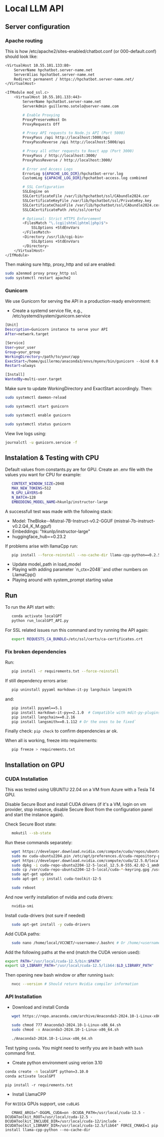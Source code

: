 # Local LLM API

## Server configuration

### Apache routing

This is how /etc/apache2/sites-enabled/chatbot.conf (or 000-default.conf) should look like:

```bash
<VirtualHost 10.55.101.133:80>
    ServerName hpchatbot.server-name.net
    ServerAlias hpchatbot.server-name.net
    Redirect permanent / https://hpchatbot.server-name.net/
</VirtualHost>

<IfModule mod_ssl.c>
    <VirtualHost 10.55.101.133:443>
        ServerName hpchatbot.server-name.net
        ServerAdmin guillermo.sotelo@server-name.com

        # Enable Proxying
        ProxyPreserveHost On
        ProxyRequests Off

        # Proxy API requests to Node.js API (Port 5000)
        ProxyPass /api http://localhost:5000/api
        ProxyPassReverse /api http://localhost:5000/api

        # Proxy all other requests to React app (Port 3000)
        ProxyPass / http://localhost:3000/
        ProxyPassReverse / http://localhost:3000/

        # Error and Access Logs
        ErrorLog ${APACHE_LOG_DIR}/hpchatbot-error.log
        CustomLog ${APACHE_LOG_DIR}/hpchatbot-access.log combined

        # SSL Configuration
        SSLEngine on
        SSLCertificateFile /var/lib/hpchatbot/ssl/CAbundle2024.cer
        SSLCertificateKeyFile /var/lib/hpchatbot/ssl/PrivateKey.key
        SSLCertificateChainFile /var/lib/hpchatbot/ssl/CAbundle2024.cer
        SSLCACertificatePath /etc/ssl/certs/

        # Optional: Strict HTTPS Enforcement
        <FilesMatch "\.(cgi|shtml|phtml|php)$">
            SSLOptions +StdEnvVars
        </FilesMatch>
        <Directory /usr/lib/cgi-bin>
            SSLOptions +StdEnvVars
        </Directory>
    </VirtualHost>
</IfModule>
```

Then making sure http, proxy_http and ssl are enabled:

```bash
sudo a2enmod proxy proxy_http ssl
sudo systemctl restart apache2
```

### Gunicorn

We use Gunicorn for serving the API in a production-ready environment:

- Create a systemd service file, e.g., /etc/systemd/system/gunicorn.service

```bash
[Unit]
Description=Gunicorn instance to serve your API
After=network.target

[Service]
User=your_user
Group=your_group
WorkingDirectory=/path/to/your/app
ExecStart=/home/guillermo/anaconda3/envs/myenv/bin/gunicorn --bind 0.0.0.0:5000 run_api:app --workers 1 --threads 1 --timeout 240
Restart=always

[Install]
WantedBy=multi-user.target
```

Make sure to update WorkingDirectory and ExactStart accordingly.
Then:

```bash
sudo systemctl daemon-reload
```

```bash
sudo systemctl start gunicorn
```

```bash
sudo systemctl enable gunicorn
```

```bash
sudo systemctl status gunicorn
```

View live logs using:

```bash
journalctl -u gunicorn.service -f
```

## Instalation & Testing with CPU

Default values from constants.py are for GPU. Create an .env file with the values you want for CPU for example:

```bash
   CONTEXT_WINDOW_SIZE=2048
   MAX_NEW_TOKENS=512
   N_GPU_LAYERS=0
   N_BATCH=128
   EMBEDDING_MODEL_NAME=hkunlp/instructor-large
```

A successfull test was made with the following stack:

- Model: TheBloke--Mistral-7B-Instruct-v0.2-GGUF (mistral-7b-instruct-v0.2.Q4_K_M.gguf)
- Embeddings: "hkunlp/instructor-large"
- huggingface_hub==0.23.2

If problems arise with llamaCpp run:

```bash
   pip install --force-reinstall --no-cache-dir llama-cpp-python==0.2.58
```

- Update model_path in load_model
- Playing with adding parameter `n_ctx=2048``and other numbers on LlamaCpp()
- Playing around with system_prompt starting value

## Run

To run the API start with:

```bash
   conda activate localGPT
   python run_localGPT_API.py
```

For SSL related issues run this command and try running the API again:

```bash
   export REQUESTS_CA_BUNDLE=/etc/ssl/certs/ca-certificates.crt
```

### Fix broken dependencies

Run:

```bash
   pip install -r requirements.txt --force-reinstall
```

If still dependency errors arise:

```bash
   pip uninstall pyyaml markdown-it-py langchain langsmith
```

and:

```bash
   pip install pyyaml==5.1
   pip install markdown-it-py==2.1.0  # Compatible with mdit-py-plugins and myst-parser
   pip install langchain==0.2.16
   pip install langsmith==0.1.112 # Or the ones to be fixed`
```

Finally check: `pip check` to confirm dependencies ar ok.

When all is working, freeze into requirements:

```bash
   pip freeze > requirements.txt
```

## Installation on GPU

### CUDA Installation

This was tested using UBUNTU 22.04 on a VM from Azure with a Tesla T4 GPU.

Disable Secure Boot and install CUDA drivers (if it's a VM, login on vm provider, stop instance, disable Secure Boot from the configuration panel and start the instance again).

Check Secure Boot state:

```bash
   mokutil --sb-state
```

Run these commands separately:

```bash
   wget https://developer.download.nvidia.com/compute/cuda/repos/ubuntu2204/x86_64/cuda-ubuntu2204.pin
   sudo mv cuda-ubuntu2204.pin /etc/apt/preferences.d/cuda-repository-pin-600
   wget https://developer.download.nvidia.com/compute/cuda/12.5.0/local_installers/cuda-repo-ubuntu2204-12-5-local_12.5.0-555.42.02-1_amd64.deb
   sudo dpkg -i cuda-repo-ubuntu2204-12-5-local_12.5.0-555.42.02-1_amd64.deb
   sudo cp /var/cuda-repo-ubuntu2204-12-5-local/cuda-*-keyring.gpg /usr/share/keyrings/
   sudo apt-get update
   sudo apt-get -y install cuda-toolkit-12-5
```

```bash
   sudo reboot
```

And now verify installation of nvidia and cuda drivers:

```bash
   nvidia-smi
```

Install cuda-drivers (not sure if needed)

```bash
   sudo apt-get install -y cuda-drivers
```

Add CUDA paths:

```bash
   sudo nano /home/local/VCCNET/<username>/.bashrc # Or /home/<username>/.bashrc
```

Add the following paths at the end (match the CUDA version used):

```bash
export PATH="/usr/local/cuda-12.5/bin:$PATH"
export LD_LIBRARY_PATH="/usr/local/cuda-12.5/lib64:$LD_LIBRARY_PATH"
```

Then opening new bash window or after running `bash`:

```bash
   nvcc --version # Should return Nvidia compiler information
```

### API Installation

- Download and install Conda

```bash
   wget https://repo.anaconda.com/archive/Anaconda3-2024.10-1-Linux-x86_64.sh
```

```bash
   sudo chmod 777 Anaconda3-2024.10-1-Linux-x86_64.sh
   sudo chmod -x Anaconda3-2024.10-1-Linux-x86_64.sh
```

```bash
   ./Anaconda3-2024.10-1-Linux-x86_64.sh
```

Test typing `conda`. You might need to verify you are in bash with `bash` command first.

- Create python environment using verion 3.10

```bash
conda create -n localGPT python=3.10.0
conda activate localGPT
```

```shell
pip install -r requirements.txt
```

- Install LlamaCPP

For `NVIDIA` GPUs support, use `cuBLAS`

```shell
   CMAKE_ARGS="-DGGML_CUDA=on -DCUDA_PATH=/usr/local/cuda-12.5 -DCUDAToolkit_ROOT=/usr/local/cuda-12.5 -DCUDAToolkit_INCLUDE_DIR=/usr/local/cuda-12/include -DCUDAToolkit_LIBRARY_DIR=/usr/local/cuda-12.5/lib64" FORCE_CMAKE=1 pip install llama-cpp-python --no-cache-dir
```
